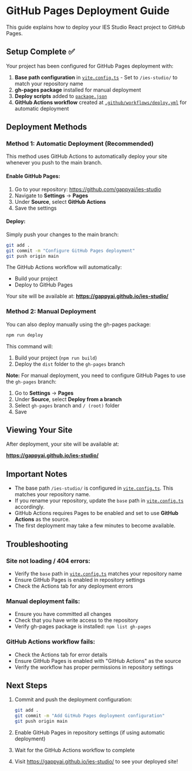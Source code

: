 # GitHub Pages Deployment Guide

This guide explains how to deploy your IES Studio React project to GitHub Pages.

## Setup Complete ✅

Your project has been configured for GitHub Pages deployment with:

1. **Base path configuration** in [`vite.config.ts`](vite.config.ts:7) - Set to `/ies-studio/` to match your repository name
2. **gh-pages package** installed for manual deployment
3. **Deploy scripts** added to [`package.json`](package.json:11-12)
4. **GitHub Actions workflow** created at [`.github/workflows/deploy.yml`](.github/workflows/deploy.yml:1) for automatic deployment

## Deployment Methods

### Method 1: Automatic Deployment (Recommended)

This method uses GitHub Actions to automatically deploy your site whenever you push to the main branch.

#### Enable GitHub Pages:

1. Go to your repository: https://github.com/gappyai/ies-studio
2. Navigate to **Settings** → **Pages**
3. Under **Source**, select **GitHub Actions**
4. Save the settings

#### Deploy:

Simply push your changes to the main branch:

```bash
git add .
git commit -m "Configure GitHub Pages deployment"
git push origin main
```

The GitHub Actions workflow will automatically:
- Build your project
- Deploy to GitHub Pages

Your site will be available at: **https://gappyai.github.io/ies-studio/**

### Method 2: Manual Deployment

You can also deploy manually using the gh-pages package:

```bash
npm run deploy
```

This command will:
1. Build your project (`npm run build`)
2. Deploy the `dist` folder to the `gh-pages` branch

**Note:** For manual deployment, you need to configure GitHub Pages to use the `gh-pages` branch:
1. Go to **Settings** → **Pages**
2. Under **Source**, select **Deploy from a branch**
3. Select `gh-pages` branch and `/ (root)` folder
4. Save

## Viewing Your Site

After deployment, your site will be available at:

**https://gappyai.github.io/ies-studio/**

## Important Notes

- The base path `/ies-studio/` is configured in [`vite.config.ts`](vite.config.ts:7). This matches your repository name.
- If you rename your repository, update the `base` path in [`vite.config.ts`](vite.config.ts:7) accordingly.
- GitHub Actions requires Pages to be enabled and set to use **GitHub Actions** as the source.
- The first deployment may take a few minutes to become available.

## Troubleshooting

### Site not loading / 404 errors:
- Verify the `base` path in [`vite.config.ts`](vite.config.ts:7) matches your repository name
- Ensure GitHub Pages is enabled in repository settings
- Check the Actions tab for any deployment errors

### Manual deployment fails:
- Ensure you have committed all changes
- Check that you have write access to the repository
- Verify gh-pages package is installed: `npm list gh-pages`

### GitHub Actions workflow fails:
- Check the Actions tab for error details
- Ensure GitHub Pages is enabled with "GitHub Actions" as the source
- Verify the workflow has proper permissions in repository settings

## Next Steps

1. Commit and push the deployment configuration:
   ```bash
   git add .
   git commit -m "Add GitHub Pages deployment configuration"
   git push origin main
   ```

2. Enable GitHub Pages in repository settings (if using automatic deployment)

3. Wait for the GitHub Actions workflow to complete

4. Visit https://gappyai.github.io/ies-studio/ to see your deployed site!